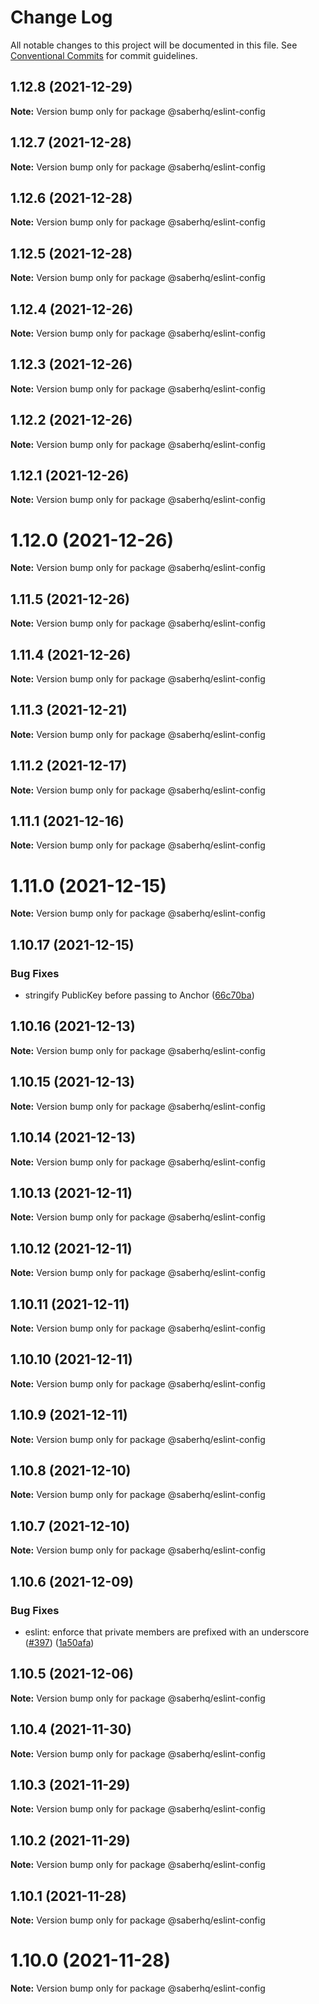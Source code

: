 # Change Log

All notable changes to this project will be documented in this file.
See [Conventional Commits](https://conventionalcommits.org) for commit guidelines.

## 1.12.8 (2021-12-29)

**Note:** Version bump only for package @saberhq/eslint-config





## 1.12.7 (2021-12-28)

**Note:** Version bump only for package @saberhq/eslint-config





## 1.12.6 (2021-12-28)

**Note:** Version bump only for package @saberhq/eslint-config





## 1.12.5 (2021-12-28)

**Note:** Version bump only for package @saberhq/eslint-config





## 1.12.4 (2021-12-26)

**Note:** Version bump only for package @saberhq/eslint-config





## 1.12.3 (2021-12-26)

**Note:** Version bump only for package @saberhq/eslint-config





## 1.12.2 (2021-12-26)

**Note:** Version bump only for package @saberhq/eslint-config





## 1.12.1 (2021-12-26)

**Note:** Version bump only for package @saberhq/eslint-config





# 1.12.0 (2021-12-26)

**Note:** Version bump only for package @saberhq/eslint-config





## 1.11.5 (2021-12-26)

**Note:** Version bump only for package @saberhq/eslint-config





## 1.11.4 (2021-12-26)

**Note:** Version bump only for package @saberhq/eslint-config





## 1.11.3 (2021-12-21)

**Note:** Version bump only for package @saberhq/eslint-config





## 1.11.2 (2021-12-17)

**Note:** Version bump only for package @saberhq/eslint-config





## 1.11.1 (2021-12-16)

**Note:** Version bump only for package @saberhq/eslint-config





# 1.11.0 (2021-12-15)

**Note:** Version bump only for package @saberhq/eslint-config





## 1.10.17 (2021-12-15)

### Bug Fixes

- stringify PublicKey before passing to Anchor ([66c70ba](https://github.com/saber-hq/saber-common/commit/66c70ba0c6fd88e9eb8a9361ce31c6c157d2f37d))

## 1.10.16 (2021-12-13)

**Note:** Version bump only for package @saberhq/eslint-config

## 1.10.15 (2021-12-13)

**Note:** Version bump only for package @saberhq/eslint-config

## 1.10.14 (2021-12-13)

**Note:** Version bump only for package @saberhq/eslint-config

## 1.10.13 (2021-12-11)

**Note:** Version bump only for package @saberhq/eslint-config

## 1.10.12 (2021-12-11)

**Note:** Version bump only for package @saberhq/eslint-config

## 1.10.11 (2021-12-11)

**Note:** Version bump only for package @saberhq/eslint-config

## 1.10.10 (2021-12-11)

**Note:** Version bump only for package @saberhq/eslint-config

## 1.10.9 (2021-12-11)

**Note:** Version bump only for package @saberhq/eslint-config

## 1.10.8 (2021-12-10)

**Note:** Version bump only for package @saberhq/eslint-config

## 1.10.7 (2021-12-10)

**Note:** Version bump only for package @saberhq/eslint-config

## 1.10.6 (2021-12-09)

### Bug Fixes

- eslint: enforce that private members are prefixed with an underscore ([#397](https://github.com/saber-hq/saber-common/issues/397)) ([1a50afa](https://github.com/saber-hq/saber-common/commit/1a50afaf13cb4389ba009fd4bdf206a4db2cad93))

## 1.10.5 (2021-12-06)

**Note:** Version bump only for package @saberhq/eslint-config

## 1.10.4 (2021-11-30)

**Note:** Version bump only for package @saberhq/eslint-config

## 1.10.3 (2021-11-29)

**Note:** Version bump only for package @saberhq/eslint-config

## 1.10.2 (2021-11-29)

**Note:** Version bump only for package @saberhq/eslint-config

## 1.10.1 (2021-11-28)

**Note:** Version bump only for package @saberhq/eslint-config

# 1.10.0 (2021-11-28)

**Note:** Version bump only for package @saberhq/eslint-config
